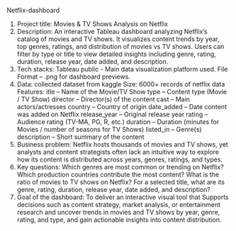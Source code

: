 Netflix-dashboard
1. Project title:
 Movies & TV Shows Analysis on Netflix
3. Description:
 An interactive Tableau dashboard analyzing Netflix’s catalog of movies and TV shows. It visualizes content trends by year, top genres, ratings, and distribution of movies vs TV shows. Users can filter by type or title to view detailed insights including genre, rating, duration, release year, date added, and description.
4. Tech stacks:
   Tableau public - Main data visualization platform used.
   File Format – .png for dashboard previews.
5. Data:
   collected dataset from kaggle
   Size: 6000+ records of netflix data
   Features:
   itle – Name of the Movie/TV Show
   type – Content type (Movie / TV Show)
   director – Director(s) of the content
   cast – Main actors/actresses
   country – Country of origin
   date_added – Date content was added on Netflix
   release_year – Original release year
   rating – Audience rating (TV-MA, PG, R, etc.)
   duration – Duration (minutes for Movies / number of seasons for TV Shows)
   listed_in – Genre(s)
   description – Short summary of the content
6. Business problem:
   Netflix hosts thousands of movies and TV shows, yet analysts and content strategists often lack an intuitive way to explore how its     content is distributed across years, genres, ratings, and types.
7. Key questions:
   Which genres are most common or trending on Netflix?
   Which production countries contribute the most content?
   What is the ratio of movies to TV shows on Netflix?
   For a selected title, what are its genre, rating, duration, release year, date added, and description?
8. Goal of the dashboard:
   To deliver an interactive visual tool that Supports decisions such as content strategy, market analysis, or entertainment research       and uncover trends in movies and TV shows by year, genre, rating, and type, and gain actionable insights into content distribution.

    
   
